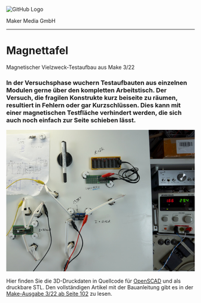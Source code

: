 

![GitHub Logo](http://www.heise.de/make/icons/make_logo.png)

Maker Media GmbH
*** 

# Magnettafel
Magnetischer Vielzweck-Testaufbau aus Make 3/22

### In der Versuchsphase wuchern Testaufbauten aus einzelnen Modulen gerne über den kompletten Arbeitstisch. Der Versuch, die fragilen Konstrukte kurz beiseite zu räumen, resultiert in Fehlern oder gar Kurzschlüssen. Dies kann mit einer magnetischen Testfläche verhindert werden, die sich auch noch einfach zur Seite schieben lässt.

![Picture](/aufmacher_github.jpg) 

Hier finden Sie die 3D-Druckdaten in Quellcode für [OpenSCAD](https://openscad.org/) und als druckbare STL. Den vollständigen Artikel mit der Bauanleitung gibt es in der [Make-Ausgabe 3/22 ab Seite 102](https://www.heise.de/select/make/2022/3/2206315225987394714) zu lesen. 


